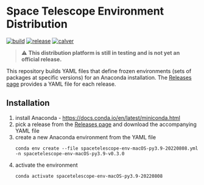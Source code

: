 # Space Telescope Environment Distribution

[![build](https://github.com/spacetelescope/spacetelescope-env-distribution/actions/workflows/build.yml/badge.svg)](https://github.com/spacetelescope/spacetelescope-env-distribution/actions/workflows/build.yml)
[![release](https://img.shields.io/github/v/release/spacetelescope/spacetelescope-env-distribution)](https://github.com/spacetelescope/spacetelescope-env-distribution/releases)
[![calver](https://img.shields.io/badge/calver-YYYY.0M.0D-22bfda.svg)](https://calver.org)

> :warning: **This distribution platform is still in testing and is not yet an official release.**

This repository builds YAML files that define frozen environments (sets of packages at specific versions) for an
Anaconda installation. The [Releases page](https://github.com/spacetelescope/spacetelescope-env-distribution/releases)
provides a YAML file for each release.

## Installation

1. install Anaconda - https://docs.conda.io/en/latest/miniconda.html
2. pick a release from the [Releases page](https://github.com/spacetelescope/spacetelescope-env-distribution/releases)
   and download the accompanying YAML file
3. create a new Anaconda environment from the YAML file
   ```shell
   conda env create --file spacetelescope-env-macOS-py3.9-20220808.yml -n spacetelescope-env-macOS-py3.9-v0.3.0
   ```
4. activate the environment
   ```shell
   conda activate spacetelescope-env-macOS-py3.9-20220808
   ```